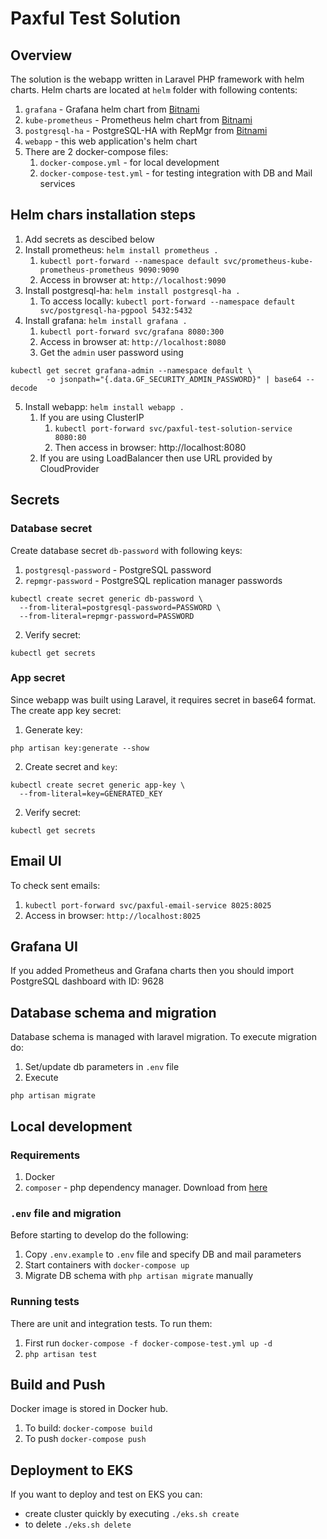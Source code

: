 # Paxful Test Solution
## Overview
The solution is the webapp written in Laravel PHP framework with helm charts.
Helm charts are located at `helm` folder with following contents:
1. `grafana` - Grafana helm chart from [Bitnami](https://github.com/bitnami/charts/tree/master/bitnami/grafana)
2. `kube-prometheus` - Prometheus helm chart from [Bitnami](https://github.com/bitnami/charts/tree/master/bitnami/kube-prometheus)
3. `postgresql-ha` - PostgreSQL-HA with RepMgr from [Bitnami](https://github.com/bitnami/charts/tree/master/bitnami/postgresql-ha)
4. `webapp` - this web application's helm chart
5. There are 2 docker-compose files:
   1. `docker-compose.yml` - for local development
   2. `docker-compose-test.yml` - for testing integration with DB and Mail services

## Helm chars installation steps
1. Add secrets as descibed below
2. Install prometheus: `helm install prometheus .`
    1. `kubectl port-forward --namespace default svc/prometheus-kube-prometheus-prometheus 9090:9090`
    2. Access in browser at: `http://localhost:9090`
3. Install postgresql-ha: `helm install postgresql-ha .`
   1. To access locally: `kubectl port-forward --namespace default svc/postgresql-ha-pgpool 5432:5432`
4. Install grafana: `helm install grafana .` 
   1. `kubectl port-forward svc/grafana 8080:300`
   2. Access in browser at: `http://localhost:8080`
   3. Get the `admin` user password using 
```
kubectl get secret grafana-admin --namespace default \
        -o jsonpath="{.data.GF_SECURITY_ADMIN_PASSWORD}" | base64 --decode
```
5. Install webapp: `helm install webapp .`
   1. If you are using ClusterIP
      1. `kubectl port-forward svc/paxful-test-solution-service 8080:80`
      2. Then access in browser: http://localhost:8080
   2. If you are using LoadBalancer then use URL provided by CloudProvider

## Secrets
### Database secret
Create database secret `db-password` with following keys:
1. `postgresql-password` - PostgreSQL password
2. `repmgr-password` - PostgreSQL replication manager passwords
```
kubectl create secret generic db-password \
  --from-literal=postgresql-password=PASSWORD \
  --from-literal=repmgr-password=PASSWORD
```
2. Verify secret:
```
kubectl get secrets
```

### App secret
Since webapp was built using Laravel, it requires secret in base64 format.
The create app key secret:
1. Generate key:
```
php artisan key:generate --show
```
2. Create secret and `key`:
```
kubectl create secret generic app-key \
  --from-literal=key=GENERATED_KEY
```
2. Verify secret:
```
kubectl get secrets
```

## Email UI
To check sent emails:
1. `kubectl port-forward svc/paxful-email-service 8025:8025`
2. Access in browser: `http://localhost:8025`

## Grafana UI
If you added Prometheus and Grafana charts then you should import
PostgreSQL dashboard with ID: 9628

## Database schema and migration
Database schema is managed with laravel migration. To execute migration do:
1. Set/update db parameters in `.env` file
2. Execute
```
php artisan migrate
```

## Local development
### Requirements
1. Docker
2. `composer` - php dependency manager. Download from [here](https://getcomposer.org/) 


### `.env` file and migration
Before starting to develop do the following:
1. Copy `.env.example` to `.env` file and specify DB and mail parameters
2. Start containers with `docker-compose up`
3. Migrate DB schema with `php artisan migrate` manually

### Running tests
There are unit and integration tests. To run them:
1. First run `docker-compose -f docker-compose-test.yml up -d`
2. `php artisan test`

## Build and Push
Docker image is stored in Docker hub.
1. To build: `docker-compose build`
2. To push `docker-compose push`

## Deployment to EKS
If you want to deploy and test on EKS you can:
* create cluster quickly by executing `./eks.sh create`
* to delete `./eks.sh delete`
